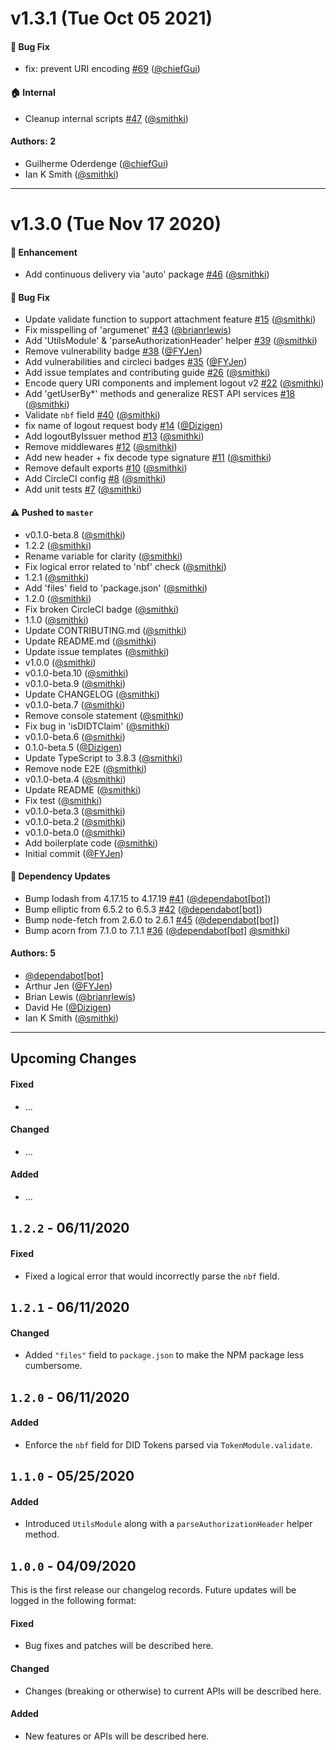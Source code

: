 # v1.3.1 (Tue Oct 05 2021)

#### 🐛 Bug Fix

- fix: prevent URI encoding [#69](https://github.com/magiclabs/magic-admin-js/pull/69) ([@chiefGui](https://github.com/chiefGui))

#### 🏠 Internal

- Cleanup internal scripts [#47](https://github.com/magiclabs/magic-admin-js/pull/47) ([@smithki](https://github.com/smithki))

#### Authors: 2

- Guilherme Oderdenge ([@chiefGui](https://github.com/chiefGui))
- Ian K Smith ([@smithki](https://github.com/smithki))

---

# v1.3.0 (Tue Nov 17 2020)

#### 🚀 Enhancement

- Add continuous delivery via 'auto' package [#46](https://github.com/magiclabs/magic-admin-js/pull/46) ([@smithki](https://github.com/smithki))

#### 🐛 Bug Fix

- Update validate function to support attachment feature [#15](https://github.com/magiclabs/magic-admin-js/pull/15) ([@smithki](https://github.com/smithki))
- Fix misspelling of 'argumenet' [#43](https://github.com/magiclabs/magic-admin-js/pull/43) ([@brianrlewis](https://github.com/brianrlewis))
- Add 'UtilsModule' & 'parseAuthorizationHeader' helper [#39](https://github.com/magiclabs/magic-admin-js/pull/39) ([@smithki](https://github.com/smithki))
- Remove vulnerability badge [#38](https://github.com/magiclabs/magic-admin-js/pull/38) ([@FYJen](https://github.com/FYJen))
- Add vulnerabilities and circleci badges [#35](https://github.com/magiclabs/magic-admin-js/pull/35) ([@FYJen](https://github.com/FYJen))
- Add issue templates and contributing guide [#26](https://github.com/magiclabs/magic-admin-js/pull/26) ([@smithki](https://github.com/smithki))
- Encode query URI components and implement logout v2 [#22](https://github.com/magiclabs/magic-admin-js/pull/22) ([@smithki](https://github.com/smithki))
- Add 'getUserBy*' methods and generalize REST API services [#18](https://github.com/magiclabs/magic-admin-js/pull/18) ([@smithki](https://github.com/smithki))
- Validate `nbf` field [#40](https://github.com/magiclabs/magic-admin-js/pull/40) ([@smithki](https://github.com/smithki))
- fix name of logout request body [#14](https://github.com/magiclabs/magic-admin-js/pull/14) ([@Dizigen](https://github.com/Dizigen))
- Add logoutByIssuer method [#13](https://github.com/magiclabs/magic-admin-js/pull/13) ([@smithki](https://github.com/smithki))
- Remove middlewares [#12](https://github.com/magiclabs/magic-admin-js/pull/12) ([@smithki](https://github.com/smithki))
- Add new header + fix decode type signature [#11](https://github.com/magiclabs/magic-admin-js/pull/11) ([@smithki](https://github.com/smithki))
- Remove default exports [#10](https://github.com/magiclabs/magic-admin-js/pull/10) ([@smithki](https://github.com/smithki))
- Add CircleCI config [#8](https://github.com/magiclabs/magic-admin-js/pull/8) ([@smithki](https://github.com/smithki))
- Add unit tests [#7](https://github.com/magiclabs/magic-admin-js/pull/7) ([@smithki](https://github.com/smithki))

#### ⚠️ Pushed to `master`

- v0.1.0-beta.8 ([@smithki](https://github.com/smithki))
- 1.2.2 ([@smithki](https://github.com/smithki))
- Rename variable for clarity ([@smithki](https://github.com/smithki))
- Fix logical error related to 'nbf' check ([@smithki](https://github.com/smithki))
- 1.2.1 ([@smithki](https://github.com/smithki))
- Add 'files' field to 'package.json' ([@smithki](https://github.com/smithki))
- 1.2.0 ([@smithki](https://github.com/smithki))
- Fix broken CircleCI badge ([@smithki](https://github.com/smithki))
- 1.1.0 ([@smithki](https://github.com/smithki))
- Update CONTRIBUTING.md ([@smithki](https://github.com/smithki))
- Update README.md ([@smithki](https://github.com/smithki))
- Update issue templates ([@smithki](https://github.com/smithki))
- v1.0.0 ([@smithki](https://github.com/smithki))
- v0.1.0-beta.10 ([@smithki](https://github.com/smithki))
- v0.1.0-beta.9 ([@smithki](https://github.com/smithki))
- Update CHANGELOG ([@smithki](https://github.com/smithki))
- v0.1.0-beta.7 ([@smithki](https://github.com/smithki))
- Remove console statement ([@smithki](https://github.com/smithki))
- Fix bug in 'isDIDTClaim' ([@smithki](https://github.com/smithki))
- v0.1.0-beta.6 ([@smithki](https://github.com/smithki))
- 0.1.0-beta.5 ([@Dizigen](https://github.com/Dizigen))
- Update TypeScript to 3.8.3 ([@smithki](https://github.com/smithki))
- Remove node E2E ([@smithki](https://github.com/smithki))
- v0.1.0-beta.4 ([@smithki](https://github.com/smithki))
- Update README ([@smithki](https://github.com/smithki))
- Fix test ([@smithki](https://github.com/smithki))
- v0.1.0-beta.3 ([@smithki](https://github.com/smithki))
- v0.1.0-beta.2 ([@smithki](https://github.com/smithki))
- v0.1.0-beta.0 ([@smithki](https://github.com/smithki))
- Add boilerplate code ([@smithki](https://github.com/smithki))
- Initial commit ([@FYJen](https://github.com/FYJen))

#### 🔩 Dependency Updates

- Bump lodash from 4.17.15 to 4.17.19 [#41](https://github.com/magiclabs/magic-admin-js/pull/41) ([@dependabot[bot]](https://github.com/dependabot[bot]))
- Bump elliptic from 6.5.2 to 6.5.3 [#42](https://github.com/magiclabs/magic-admin-js/pull/42) ([@dependabot[bot]](https://github.com/dependabot[bot]))
- Bump node-fetch from 2.6.0 to 2.6.1 [#45](https://github.com/magiclabs/magic-admin-js/pull/45) ([@dependabot[bot]](https://github.com/dependabot[bot]))
- Bump acorn from 7.1.0 to 7.1.1 [#36](https://github.com/magiclabs/magic-admin-js/pull/36) ([@dependabot[bot]](https://github.com/dependabot[bot]) [@smithki](https://github.com/smithki))

#### Authors: 5

- [@dependabot[bot]](https://github.com/dependabot[bot])
- Arthur Jen ([@FYJen](https://github.com/FYJen))
- Brian Lewis ([@brianrlewis](https://github.com/brianrlewis))
- David He ([@Dizigen](https://github.com/Dizigen))
- Ian K Smith ([@smithki](https://github.com/smithki))

---

## Upcoming Changes

#### Fixed

- ...

#### Changed

- ...

#### Added

- ...

## `1.2.2` - 06/11/2020

#### Fixed

- Fixed a logical error that would incorrectly parse the `nbf` field.

## `1.2.1` - 06/11/2020

#### Changed

- Added `"files"` field to `package.json` to make the NPM package less cumbersome.

## `1.2.0` - 06/11/2020

#### Added

- Enforce the `nbf` field for DID Tokens parsed via `TokenModule.validate`.

## `1.1.0` - 05/25/2020

#### Added

- Introduced `UtilsModule` along with a `parseAuthorizationHeader` helper method.

## `1.0.0` - 04/09/2020

This is the first release our changelog records. Future updates will be logged in the following format:

#### Fixed

- Bug fixes and patches will be described here.

#### Changed

- Changes (breaking or otherwise) to current APIs will be described here.

#### Added

- New features or APIs will be described here.
